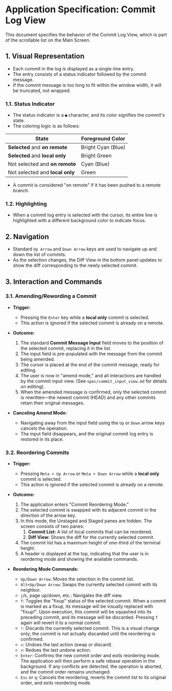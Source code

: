 # Application Specification: Commit Log View

This document specifies the behavior of the Commit Log View, which is part of the scrollable list on the Main Screen.

## 1. Visual Representation

- Each commit in the log is displayed as a single-line entry.
- The entry consists of a status indicator followed by the commit message.
- If the commit message is too long to fit within the window width, it will be truncated, not wrapped.

### 1.1. Status Indicator

- The status indicator is a `●` character, and its color signifies the commit's state.
- The coloring logic is as follows:

| State                                 | Foreground Color |
| ------------------------------------- | ---------------- |
| **Selected** and **on remote**        | Bright Cyan (Blue) |
| **Selected** and **local only**       | Bright Green       |
| Not selected and **on remote**        | Cyan (Blue)        |
| Not selected and **local only**       | Green              |

- A commit is considered "on remote" if it has been pushed to a remote branch.

### 1.2. Highlighting

- When a commit log entry is selected with the cursor, its entire line is highlighted with a different background color to indicate focus.

## 2. Navigation

- Standard `Up Arrow` and `Down Arrow` keys are used to navigate up and down the list of commits.
- As the selection changes, the Diff View in the bottom panel updates to show the diff corresponding to the newly selected commit.

## 3. Interaction and Commands

### 3.1. Amending/Rewording a Commit

- **Trigger:**
  - Pressing the `Enter` key while a **local only** commit is selected.
  - This action is ignored if the selected commit is already on a remote.

- **Outcome:**
  1.  The standard **Commit Message Input** field moves to the position of the selected commit, replacing it in the list.
  2.  The input field is pre-populated with the message from the commit being amended.
  3.  The cursor is placed at the end of the commit message, ready for editing.
  4.  The user is now in "amend mode," and all interactions are handled by the commit input view. (See `spec/commit_input_view.md` for details on editing).
  5.  When the amended message is confirmed, only the selected commit is rewritten—the newest commit (HEAD) and any other commits retain their original messages.

- **Canceling Amend Mode:**
  - Navigating away from the input field using the `Up` or `Down` arrow keys cancels the operation.
  - The input field disappears, and the original commit log entry is restored in its place.

### 3.2. Reordering Commits

- **Trigger:**
  - Pressing `Meta + Up Arrow` or `Meta + Down Arrow` while a **local only** commit is selected.
  - This action is ignored if the selected commit is already on a remote.

- **Outcome:**
  1.  The application enters "Commit Reordering Mode."
  2.  The selected commit is swapped with its adjacent commit in the direction of the arrow key.
  3.  In this mode, the Unstaged and Staged panes are hidden. The screen consists of two panes:
      1.  **Commit List:** A list of local commits that can be reordered.
      2.  **Diff View:** Shows the diff for the currently selected commit.
  4.  The commit list has a maximum height of one-third of the terminal height.
  5.  A header is displayed at the top, indicating that the user is in reordering mode and showing the available commands.

- **Reordering Mode Commands:**
  - `Up/Down Arrow`: Moves the selection in the commit list.
  - `Alt+Up/Down Arrow`: Swaps the currently selected commit with its neighbor.
  - `j`/`k`, page up/down, etc.: Navigates the diff view.
  - `f`: Toggles the "fixup" status of the selected commit. When a commit is marked as a fixup, its message will be visually replaced with "fixup!". Upon execution, this commit will be squashed into its preceding commit, and its message will be discarded. Pressing `f` again will revert it to a normal commit.
  - `!`: Discards the currently selected commit. This is a visual change only; the commit is not actually discarded until the reordering is confirmed.
  - `<`: Undoes the last action (swap or discard).
  - `>`: Redoes the last undone action.
  - `Enter`: Confirms the new commit order and exits reordering mode. The application will then perform a safe rebase operation in the background. If any conflicts are detected, the operation is aborted, and the commit order remains unchanged.
  - `Esc` or `q`: Cancels the reordering, reverts the commit list to its original order, and exits reordering mode.
